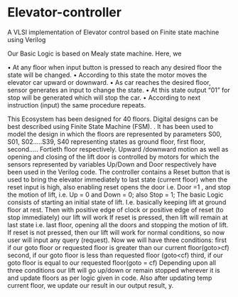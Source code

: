 # Elevator-controller
A VLSI implementation of Elevator control based on Finite state machine using Verilog

Our Basic Logic is based on Mealy state machine. Here, we 

•	At any floor when input button is pressed to reach any desired floor the state will be changed.
•	According to this state the motor moves the elevator car upward or downward. 
•	As car reaches the desired floor, sensor generates an input to change the state. 
•	At this state output “01” for stop will be generated which will stop the car. 
•	According to next instruction (input) the same procedure repeats.

This Ecosystem has been designed for 40 floors. Digital designs can be best described using Finite State Machine (FSM). . It has been used to model the design in which the floors are represented by parameters S00, S01, S02…..S39, S40 representing states as ground floor, first floor, second….. Fortieth floor respectively. Upward /downward motion as well as opening and closing of the lift door is controlled by motors for which the sensors represented by variables Up/Down and Door respectively have been used in the Verilog code. 
The controller contains a Reset button that is used to bring the elevator immediately to last state (current floor) when the reset input is high, also enabling reset opens the door i.e. Door =1 , and stop the motion of lift, i.e. Up = 0 and Down = 0; also Stop = 1;
The basic Logic consists of starting an initial state of lift. I.e. basically keeping lift at ground floor at rest.
Then with positive edge of clock or positive edge of reset (to stop immediately) our lift will work
If reset is pressed, then lift will remain at last state i.e. last floor, opening all the doors and stopping the motion of lift.
If reset is not pressed, then our lift will work for normal conditions, so now user will input any query (request). Now we will have three conditions:
first if our goto floor or requested floor is greater than our current floor(goto>cf) 
second, if our goto floor is less than requested floor (goto<cf)
third, if our goto floor is equal to our requested floor(goto = cf)
Depending upon all three conditions our lift will go up/down or remain stopped wherever it is and update floors as per logic given in code.
Also after updating temp current floor, we update our result in our output result, y.
